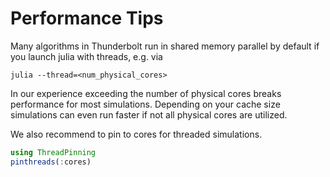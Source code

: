 # Performance Tips

Many algorithms in Thunderbolt run in shared memory parallel by default if you launch julia with threads, e.g. via
```
julia --thread=<num_physical_cores>
```

In our experience exceeding the number of physical cores breaks performance for most simulations.
Depending on your cache size simulations can even run faster if not all physical cores are utilized.

We also recommend to pin to cores for threaded simulations.
```julia
using ThreadPinning
pinthreads(:cores)
```
